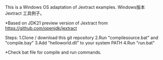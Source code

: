This is a Windows OS adaptation of Jextract examples.
Windows版本 Jextract 工具例子。

*Based on JDK21 preview version of Jextract from https://github.com/openjdk/jextract

Steps:
1.Clone / download this git repository
2.Run "compilesource.bat" and "compile.bay"
3.Add "helloworld.dll" to your system PATH
4.Run "run.bat"

*Check bat file for compile and run commands.